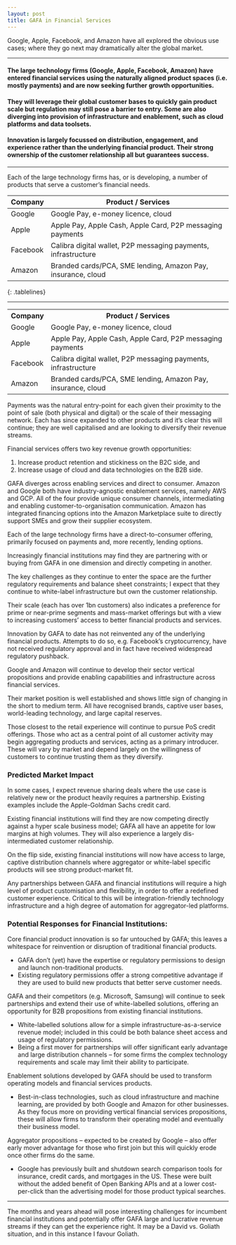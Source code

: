 ```yaml
---
layout: post
title: GAFA in Financial Services
---
```


Google, Apple, Facebook, and Amazon have all explored the obvious use cases; where they go next may dramatically alter the global market.

---

#### The large technology firms (Google, Apple, Facebook, Amazon) have entered financial services using the naturally aligned product spaces (i.e. mostly payments) and are now seeking further growth opportunities.

#### They will leverage their global customer bases to quickly gain product scale but regulation may still pose a barrier to entry. Some are also diverging into provision of infrastructure and enablement, such as cloud platforms and data toolsets.

#### Innovation is largely focussed on distribution, engagement, and experience rather than the underlying financial product. Their strong ownership of the customer relationship all but guarantees success.

---

Each of the large technology firms has, or is developing, a number of products that serve a customer’s financial needs.

<style>
.tablelines table, .tablelines td, .tablelines th {
        border: 1px solid black;
        }
</style>

| Company | Product / Services |
|----------|----------------------------------------------------------------|
| Google  | Google Pay, e-money licence, cloud |
| Apple | Apple Pay, Apple Cash, Apple Card, P2P messaging payments |
| Facebook | Calibra digital wallet, P2P messaging payments, infrastructure |
| Amazon | Branded cards/PCA, SME lending, Amazon Pay, insurance, cloud |
{: .tablelines}

---

<table>
  <tr>
    <th>Company</th>
    <th>Product / Services</th>
  </tr>
  <tr>
    <td>Google </td>
    <td>Google Pay, e-money licence, cloud</td>
  </tr>
  <tr>
    <td>Apple</td>
    <td>Apple Pay, Apple Cash, Apple Card, P2P messaging payments</td>
  </tr>
  <tr>
    <td>Facebook</td>
    <td>Calibra digital wallet, P2P messaging payments, infrastructure</td>
  </tr>
  <tr>
    <td>Amazon</td>
    <td>Branded cards/PCA, SME lending, Amazon Pay, insurance, cloud</td>
  </tr>
</table>


Payments was the natural entry-point for each given their proximity to the point of sale (both physical and digital) or the scale of their messaging network. Each has since expanded to other products and it’s clear this will continue; they are well capitalised and are looking to diversify their revenue streams.
 
Financial services offers two key revenue growth opportunities: 

1. Increase product retention and stickiness on the B2C side, and 
2. Increase usage of cloud and data technologies on the B2B side.

GAFA diverges across enabling services and direct to consumer. Amazon and Google both have industry-agnostic enablement services, namely AWS and GCP. All of the four provide unique consumer channels, intermediating and enabling customer-to-organisation communication. Amazon has integrated financing options into the Amazon Marketplace suite to directly support SMEs and grow their supplier ecosystem.

Each of the large technology firms have a direct-to-consumer offering, primarily focused on payments and, more recently, lending options.

Increasingly financial institutions may find they are partnering with or buying from GAFA in one dimension and directly competing in another.

The key challenges as they continue to enter the space are the further regulatory requirements and balance sheet constraints; I expect that they continue to white-label infrastructure but own the customer relationship.

Their scale (each has over 1bn customers) also indicates a preference for prime or near-prime segments and mass-market offerings but with a view to increasing customers’ access to better financial products and services.

Innovation by GAFA to date has not reinvented any of the underlying financial products. Attempts to do so, e.g. Facebook’s cryptocurrency, have not received regulatory approval and in fact have received widespread regulatory pushback.

Google and Amazon will continue to develop their sector vertical propositions and provide enabling capabilities and infrastructure across financial services.
 
Their market position is well established and shows little sign of changing in the short to medium term. All have recognised brands, captive user bases, world-leading technology, and large capital reserves.

Those closest to the retail experience will continue to pursue PoS credit offerings. Those who act as a central point of all customer activity may begin aggregating products and services, acting as a primary introducer. These will vary by market and depend largely on the willingness of customers to continue trusting them as they diversify.

### Predicted Market Impact

In some cases, I expect revenue sharing deals where the use case is relatively new or the product heavily requires a partnership. Existing examples include the Apple-Goldman Sachs credit card.

Existing financial institutions will find they are now competing directly against a hyper scale business model; GAFA all have an appetite for low margins at high volumes. They will also experience a largely dis-intermediated customer relationship.

On the flip side, existing financial institutions will now have access to large, captive distribution channels where aggregator or white-label specific products will see strong product-market fit.

Any partnerships between GAFA and financial institutions will require a high level of product customisation and flexibility, in order to offer a redefined customer experience. Critical to this will be integration-friendly technology infrastructure and a high degree of automation for aggregator-led platforms.


### Potential Responses for Financial Institutions:

Core financial product innovation is so far untouched by GAFA; this leaves a whitespace for reinvention or disruption of traditional financial products.

- GAFA don’t (yet) have the expertise or regulatory permissions to design and launch non-traditional products.
- Existing regulatory permissions offer a strong competitive advantage if they are used to build new products that better serve customer needs.
 
GAFA and their competitors (e.g. Microsoft, Samsung) will continue to seek partnerships and extend their use of white-labelled solutions, offering an opportunity for B2B propositions from existing financial institutions.

- White-labelled solutions allow for a simple infrastructure-as-a-service revenue model; included in this could be both balance sheet access and usage of regulatory permissions.
- Being a first mover for partnerships will offer significant early advantage and large distribution channels – for some firms the complex technology requirements and scale may limit their ability to participate.
 
Enablement solutions developed by GAFA should be used to transform operating models and financial services products.

- Best-in-class technologies, such as cloud infrastructure and machine learning, are provided by both Google and Amazon for other businesses. As they focus more on providing vertical financial services propositions, these will allow firms to transform their operating model and eventually their business model.
 
Aggregator propositions – expected to be created by Google – also offer early mover advantage for those who first join but this will quickly erode once other firms do the same.

- Google has previously built and shutdown search comparison tools for insurance, credit cards, and mortgages in the US. These were built without the added benefit of Open Banking APIs and at a lower cost-per-click than the advertising model for those product typical searches.

---

The months and years ahead will pose interesting challenges for incumbent financial institutions and potentially offer GAFA large and lucrative revenue streams if they can get the experience right. It may be a David vs. Goliath situation, and in this instance I favour Goliath.